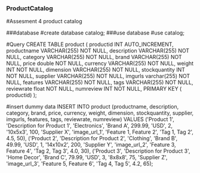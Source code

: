 ### ProductCatalog
#Assesment 4 product catalog

###database 
#create database catalog;
###use database 
#use catalog;

#Query
CREATE TABLE product (
    productid INT AUTO_INCREMENT,
    productname VARCHAR(255) NOT NULL,
    description VARCHAR(255) NOT NULL,
    category VARCHAR(255) NOT NULL,
    brand VARCHAR(255) NOT NULL,
    price double NOT NULL,
    currency VARCHAR(255) NOT NULL,
    weight INT NOT NULL,
    dimension VARCHAR(255) NOT NULL,
    stockquantity INT NOT NULL,
    supplier VARCHAR(255) NOT NULL,
    imgurls varchar(255) NOT NULL,
    features VARCHAR(255) NOT NULL,
    tags VARCHAR(255) NOT NULL,
    reviewrate float NOT NULL,
    numreview INT NOT NULL,
    PRIMARY KEY ( productid)
);

#insert dummy data
INSERT INTO product (productname, description, category, brand, price, currency, weight, dimension, stockquantity, supplier, imgurls, features, tags, reviewrate, numreview)
VALUES
    ('Product 1', 'Description for Product 1', 'Electronics', 'Brand A', 299.99, 'USD', 2, '10x5x3', 100, 'Supplier X', 'image_url_1', 'Feature 1, Feature 2', 'Tag 1, Tag 2', 4.5, 50),
    ('Product 2', 'Description for Product 2', 'Clothing', 'Brand B', 49.99, 'USD', 1, '14x10x2', 200, 'Supplier Y', 'image_url_2', 'Feature 3, Feature 4', 'Tag 2, Tag 3', 4.0, 30),
    ('Product 3', 'Description for Product 3', 'Home Decor', 'Brand C', 79.99, 'USD', 3, '8x8x8', 75, 'Supplier Z', 'image_url_3', 'Feature 5, Feature 6', 'Tag 4, Tag 5', 4.2, 65);

